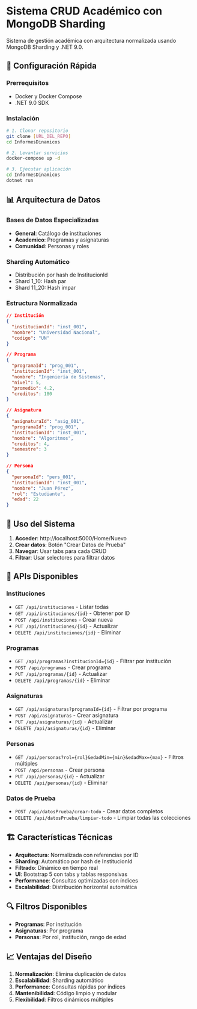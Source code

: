 # Sistema CRUD Académico con MongoDB Sharding

Sistema de gestión académica con arquitectura normalizada usando MongoDB Sharding y .NET 9.0.

## 🚀 Configuración Rápida

### Prerrequisitos
- Docker y Docker Compose
- .NET 9.0 SDK

### Instalación
```bash
# 1. Clonar repositorio
git clone [URL_DEL_REPO]
cd InformesDinamicos

# 2. Levantar servicios
docker-compose up -d

# 3. Ejecutar aplicación
cd InformesDinamicos
dotnet run
```

## 📊 Arquitectura de Datos

### Bases de Datos Especializadas
- **General**: Catálogo de instituciones
- **Academico**: Programas y asignaturas
- **Comunidad**: Personas y roles

### Sharding Automático
- Distribución por hash de InstitucionId
- Shard 1_10: Hash par
- Shard 11_20: Hash impar

### Estructura Normalizada
```json
// Institución
{
  "institucionId": "inst_001",
  "nombre": "Universidad Nacional",
  "codigo": "UN"
}

// Programa
{
  "programaId": "prog_001",
  "institucionId": "inst_001",
  "nombre": "Ingeniería de Sistemas",
  "nivel": 5,
  "promedio": 4.2,
  "creditos": 180
}

// Asignatura
{
  "asignaturaId": "asig_001",
  "programaId": "prog_001",
  "institucionId": "inst_001",
  "nombre": "Algoritmos",
  "creditos": 4,
  "semestre": 3
}

// Persona
{
  "personaId": "pers_001",
  "institucionId": "inst_001",
  "nombre": "Juan Pérez",
  "rol": "Estudiante",
  "edad": 22
}
```

## 🎯 Uso del Sistema

1. **Acceder**: http://localhost:5000/Home/Nuevo
2. **Crear datos**: Botón "Crear Datos de Prueba"
3. **Navegar**: Usar tabs para cada CRUD
4. **Filtrar**: Usar selectores para filtrar datos

## 🔧 APIs Disponibles

### Instituciones
- `GET /api/instituciones` - Listar todas
- `GET /api/instituciones/{id}` - Obtener por ID
- `POST /api/instituciones` - Crear nueva
- `PUT /api/instituciones/{id}` - Actualizar
- `DELETE /api/instituciones/{id}` - Eliminar

### Programas
- `GET /api/programas?institucionId={id}` - Filtrar por institución
- `POST /api/programas` - Crear programa
- `PUT /api/programas/{id}` - Actualizar
- `DELETE /api/programas/{id}` - Eliminar

### Asignaturas
- `GET /api/asignaturas?programaId={id}` - Filtrar por programa
- `POST /api/asignaturas` - Crear asignatura
- `PUT /api/asignaturas/{id}` - Actualizar
- `DELETE /api/asignaturas/{id}` - Eliminar

### Personas
- `GET /api/personas?rol={rol}&edadMin={min}&edadMax={max}` - Filtros múltiples
- `POST /api/personas` - Crear persona
- `PUT /api/personas/{id}` - Actualizar
- `DELETE /api/personas/{id}` - Eliminar

### Datos de Prueba
- `POST /api/datosPrueba/crear-todo` - Crear datos completos
- `DELETE /api/datosPrueba/limpiar-todo` - Limpiar todas las colecciones

## 🏗️ Características Técnicas

- **Arquitectura**: Normalizada con referencias por ID
- **Sharding**: Automático por hash de InstitucionId
- **Filtrado**: Dinámico en tiempo real
- **UI**: Bootstrap 5 con tabs y tablas responsivas
- **Performance**: Consultas optimizadas con índices
- **Escalabilidad**: Distribución horizontal automática

## 🔍 Filtros Disponibles

- **Programas**: Por institución
- **Asignaturas**: Por programa
- **Personas**: Por rol, institución, rango de edad

## 📈 Ventajas del Diseño

1. **Normalización**: Elimina duplicación de datos
2. **Escalabilidad**: Sharding automático
3. **Performance**: Consultas rápidas por índices
4. **Mantenibilidad**: Código limpio y modular
5. **Flexibilidad**: Filtros dinámicos múltiples